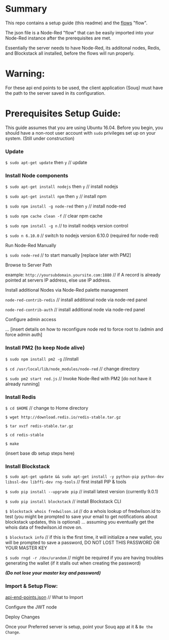 # Summary
This repo contains a setup guide (this readme) and the [flows](https://github.com/cryptocracy/flows/blob/master/api-end-points.json) "flow".

The json file is a Node-Red "flow" that can be easily imported into your Node-Red instance after the prerequisites are met.

Essentially the server needs to have Node-Red, its additonal nodes, Redis, and Blockstack all installed, before the flows will run properly.

# Warning:

For these api end points to be used, the client application (Souq) must have the path to the server saved in its configuration.

# Prerequisites Setup Guide:

This guide assumes that you are using Ubuntu 16.04. Before you begin, you should have a non-root user account with `sudo` privileges set up on your system. (Still under construction)

### Update 

`$ sudo apt-get update` then `y`  // update 

### Install Node components

`$ sudo apt-get install nodejs` then `y`  // install nodejs

`$ sudo apt-get install npm` then `y`  // install npm

`$ sudo npm install -g node-red` then `y`  // install node-red

`$ sudo npm cache clean -f` // clear npm cache

`$ sudo npm install -g n` // to install nodejs version control

`$ sudo n 6.10.0` // switch to nodejs version 6.10.0 (required for node-red)

Run Node-Red Manually

`$ sudo node-red`  // to start manually [replace later with PM2] 

Browse to Server Path

example: `http://yoursubdomain.yoursite.com:1880` // if A record is already pointed at servers IP address, else use IP address.

Install additional Nodes via Node-Red palette management

`node-red-contrib-redis`  // install additional node via node-red panel

`node-red-contrib-auth`   // install additional node via node-red panel

Configure admin access

... [insert details on how to reconfigure node red to force root to /admin and force admin auth]

### Install PM2 (to keep Node alive)

`$ sudo npm install pm2 -g`  //install 

`$ cd /usr/local/lib/node_modules/node-red`  // change directory

`$ sudo pm2 start red.js`  // Invoke Node-Red with PM2 [do not have it already running]

### Install Redis

`$ cd $HOME` // change to Home directory

`$ wget http://download.redis.io/redis-stable.tar.gz`

`$ tar xvzf redis-stable.tar.gz`

`$ cd redis-stable`

`$ make`

(insert base db setup steps here)

### Install Blockstack

`$ sudo apt-get update && sudo apt-get install -y python-pip python-dev libssl-dev libffi-dev rng-tools` // first install PIP & tools

`$ sudo pip install --upgrade pip`  // install latest version (currently 9.0.1)

`$ sudo pip install blockstack` // install Blockstack CLI

`$ blockstack whois fredwilson.id` // do a whois lookup of fredwilson.id to test (you might be prompted to save your email to get notifications about blockstack updates, this is optional) ... assuming you eventually get the whois data of fredwilson.id move on.

`$ blockstack info`  // if this is the first time, it will initialize a new wallet, you will be prompted to save a password, DO NOT LOST THIS PASSWORD OR YOUR MASTER KEY

`$ sudo rngd -r /dev/urandom` // might be required if you are having troubles generating the wallet (if it stalls out when creating the password)

***(Do not lose your master key and password)***

### Import & Setup Flow:

[api-end-points.json](https://github.com/cryptocracy/flows/blob/master/api-end-points.json) // What to Import

Configure the JWT node

Deploy Changes

Once your Preferred server is setup, point your Souq app at it & `Be the Change`.
